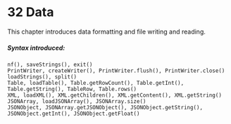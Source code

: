 # 32 Data

This chapter introduces data formatting and file writing and reading.

##### Syntax introduced:

```
nf(), saveStrings(), exit()
PrintWriter, createWriter(), PrintWriter.flush(), PrintWriter.close()
loadStrings(), split()
Table, loadTable(), Table.getRowCount(), Table.getInt(),
Table.getString(), TableRow, Table.rows()
XML, loadXML(), XML.getChildren(), XML.getContent(), XML.getString()
JSONArray, loadJSONArray(), JSONArray.size()
JSONObject, JSONArray.getJSONObject(), JSONObject.getString(),
JSONObject.getInt(), JSONObject.getFloat()
```
